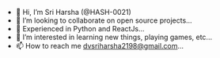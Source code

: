 - 👋 Hi, I’m Sri Harsha (@HASH-0021)
- 👀 I’m looking to collaborate on open source projects...
- 🌱 Experienced in Python and ReactJs...
- 💞️ I’m interested in learning new things, playing games, etc...
- 📫 How to reach me dvsriharsha2198@gmail.com...

<!---
HASH-0021/HASH-0021 is a ✨ special ✨ repository because its `README.md` (this file) appears on your GitHub profile.
You can click the Preview link to take a look at your changes.
--->
